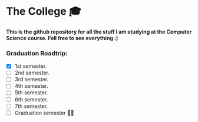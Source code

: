 # The College :mortar_board:
**This is the github repository for all the stuff I am studying at the Computer Science course. Fell free to see everything :)**
<br>
### Graduation Roadtrip:
- [x] 1st semester.
- [ ] 2nd semester. 
- [ ] 3rd semester.
- [ ] 4th semester.
- [ ] 5th semester.
- [ ] 6th semester.
- [ ] 7th semester.
- [ ] Graduation semester :man_student:
<br>

